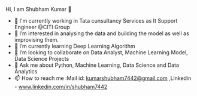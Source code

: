 Hi, I am Shubham Kumar 👋
- 🔭 I'm currently working in Tata cunsultancy Services as It Support Engineer @CITI Group
- 👀 I’m interested in analysing the data and building the model as well as improvising them.
- 🌱 I’m currently learning Deep Learning Algorithm
- 💞️ I’m looking to collaborate on Data Analyst, Machine Learning Model, Data Science Projects
- 💬 Ask me about Python, Machine Learning, Data Science and Data Analytics
- 📫 How to reach me :Mail id: kumarshubham7442@gmail.com ,Linkedin - www.linkedin.com/in/shubham7442

<!---
kumarshubham7442/kumarshubham7442 is a ✨ special ✨ repository because its `README.md` (this file) appears on your GitHub profile.
You can click the Preview link to take a look at your changes.
--->
